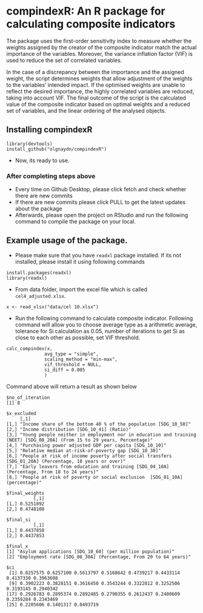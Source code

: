 # compindexR: An R package for calculating composite indicators

The package uses the first-order sensitivity index to measure whether the weights assigned by the creator of the composite indicator match the actual importance of the variables. Moreover, the variance inflation factor (VIF) is used to reduce the set of correlated variables. 

In the case of a discrepancy between the importance and the assigned weight, the script determines weights that allow adjustment of the weights to the variables’ intended impact. If the optimised weights are unable to reflect the desired importance, the highly correlated variables are reduced, taking into account VIF. The final outcome of the script is the calculated value of the composite indicator based on optimal weights and a reduced set of variables, and the linear ordering of the analysed objects.

## Installing compindexR


```
library(devtools)
install_github("olgnaydn/compindexR")

```
- Now, its ready to use.

### After completing steps above

- Every time on Github Desktop, please click fetch and check whether there are new commits
- If there are new commits please click PULL to get the latest updates about the package
- Afterwards, please open the project on RStudio and run the following command to compile the package on your local.


## Example usage of the package.

- Please make sure that you have `readxl` package installed. If its not installed, please install it using following commands

```
install.packages(readxl)
library(readxl)
```
- From data folder, import the excel file which is called `cel4_adjusted.xlsx`.
```
x <- read_xlsx("data/cel 10.xlsx")
```
- Run the following command to calculate composite indicator. Following command will allow you to choose average type as a arithmetic average, tolerance for Si calculation as 0.05, number of iterations to get Si as close to each other as possible, set VIF threshold. 

```
calc_compindex(x, 
              avg_type = "simple", 
              scaling_method = "min-max", 
              vif_threshold = NULL, 
              si_diff = 0.005
              )
```

Command above will return a result as shown below

```
$no_of_iteration
[1] 8

$x_excluded
     [,1]                                                                                                                    
[1,] "Income share of the bottom 40 % of the population [SDG_10_50]"                                                         
[2,] "Income distribution [SDG_10_41] (Ratio)"                                                                               
[3,] "Young people neither in employment nor in education and training (NEET) [SDG_08_20A] (From 15 to 29 years, Percentage)"
[4,] "Purchasing power adjusted GDP per capita [SDG_10_10]"                                                                  
[5,] "Relative median at-risk-of-poverty gap [SDG_10_30]"                                                                    
[6,] "People at risk of income poverty after social transfers [SDG_01_20A] (Percentage, 18 years or over)"                   
[7,] "Early leavers from education and training [SDG_04_10A] (Percentage, From 18 to 24 years)"                              
[8,] "People at risk of poverty or social exclusion  [SDG_01_10A] (percentage)"                                              

$final_weights
          [,1]
[1,] 0.5251892
[2,] 0.4748108

$final_si
          [,1]
[1,] 0.4437858
[2,] 0.4437853

$final_x
[1] "Asylum applications [SDG_10_60] (per million population)"      
[2] "Employment rate [SDG_08_30A] (Percentage, From 20 to 64 years)"

$ci
 [1] 0.8257575 0.6257100 0.5613797 0.5168642 0.4739217 0.4433114 0.4137330 0.3963608
 [9] 0.3902223 0.3828151 0.3616450 0.3543244 0.3322812 0.3252506 0.3193145 0.2940342
[17] 0.2926783 0.2895374 0.2892485 0.2790355 0.2612437 0.2400609 0.2359284 0.2343469
[25] 0.2205606 0.1401317 0.0493719
```




